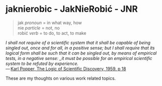 # jaknierobic - JakNieRobić - JNR  
> jak _pronoun_ = in what way, how  
> nie _particle_ = not, no  
> robić _verb_ = to do, to act, to make  
  
*I shall not require of a scientific system that it shall be capable of being singled out, once and for all, in a positive sense; but I shall require that its logical form shall be such that it can be singled out, by means of empirical tests, in a negative sense: _it must be possible for an empirical scientific system to be refuted by experience.*  
— [Karl Popper, The Logic of Scientific Discovery, 1959. p 18][popper]

These are my thoughts on various work related topics. 














[popper]: https://archive.org/details/PopperLogicScientificDiscovery/page/n45

